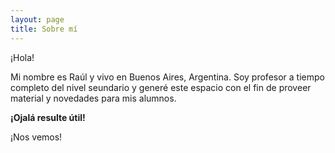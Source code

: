 ```yaml
---
layout: page
title: Sobre mí
---
```


¡Hola!

Mi nombre es Raúl y vivo en Buenos Aires, Argentina. Soy profesor a tiempo completo del nivel seundario y generé este espacio con el fin de proveer material y novedades para mis alumnos. 

**¡Ojalá resulte útil!**

¡Nos vemos!
